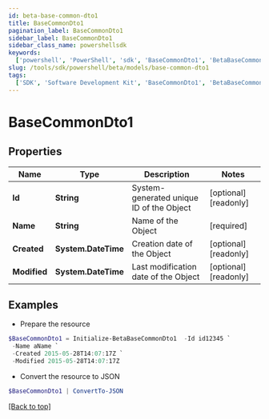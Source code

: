 ```yaml
---
id: beta-base-common-dto1
title: BaseCommonDto1
pagination_label: BaseCommonDto1
sidebar_label: BaseCommonDto1
sidebar_class_name: powershellsdk
keywords:
  ['powershell', 'PowerShell', 'sdk', 'BaseCommonDto1', 'BetaBaseCommonDto1']
slug: /tools/sdk/powershell/beta/models/base-common-dto1
tags:
  ['SDK', 'Software Development Kit', 'BaseCommonDto1', 'BetaBaseCommonDto1']
---
```


# BaseCommonDto1

## Properties

| Name | Type | Description | Notes |
| --- | --- | --- | --- |
| **Id** | **String** | System-generated unique ID of the Object | [optional] [readonly] |
| **Name** | **String** | Name of the Object | [required] |
| **Created** | **System.DateTime** | Creation date of the Object | [optional] [readonly] |
| **Modified** | **System.DateTime** | Last modification date of the Object | [optional] [readonly] |

## Examples

- Prepare the resource

```powershell
$BaseCommonDto1 = Initialize-BetaBaseCommonDto1  -Id id12345 `
 -Name aName `
 -Created 2015-05-28T14:07:17Z `
 -Modified 2015-05-28T14:07:17Z
```

- Convert the resource to JSON

```powershell
$BaseCommonDto1 | ConvertTo-JSON
```

[[Back to top]](#)
